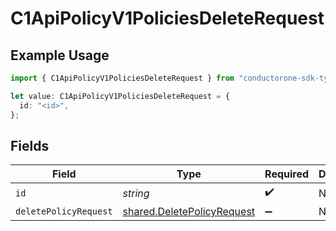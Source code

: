 # C1ApiPolicyV1PoliciesDeleteRequest

## Example Usage

```typescript
import { C1ApiPolicyV1PoliciesDeleteRequest } from "conductorone-sdk-typescript/sdk/models/operations";

let value: C1ApiPolicyV1PoliciesDeleteRequest = {
  id: "<id>",
};
```

## Fields

| Field                                                                           | Type                                                                            | Required                                                                        | Description                                                                     |
| ------------------------------------------------------------------------------- | ------------------------------------------------------------------------------- | ------------------------------------------------------------------------------- | ------------------------------------------------------------------------------- |
| `id`                                                                            | *string*                                                                        | :heavy_check_mark:                                                              | N/A                                                                             |
| `deletePolicyRequest`                                                           | [shared.DeletePolicyRequest](../../../sdk/models/shared/deletepolicyrequest.md) | :heavy_minus_sign:                                                              | N/A                                                                             |